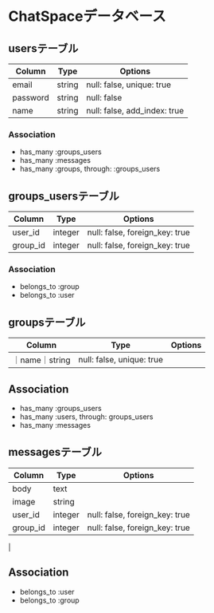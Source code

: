 # ChatSpaceデータベース

## usersテーブル
|Column|Type|Options|
|------|----|-------|
|email|string|null: false, unique: true|
|password|string|null: false|
|name|string|null: false, add_index: true|

### Association
- has_many :groups_users
- has_many :messages
- has_many  :groups,  through:  :groups_users

## groups_usersテーブル

|Column|Type|Options|
|------|----|-------|
|user_id|integer|null: false, foreign_key: true|
|group_id|integer|null: false, foreign_key: true|

### Association
- belongs_to :group
- belongs_to :user

## groupsテーブル

Column|Type|Options|
|------|----|-------|
｜name｜string|null: false, unique: true|


## Association
- has_many :groups_users
- has_many :users, through: groups_users
- has_many :messages

## messagesテーブル

Column|Type|Options|
|------|----|-------|
|body|text|
|image|string||
|user_id|integer|null: false, foreign_key: true|
|group_id|integer|null: false, foreign_key: true|


|
## Association
- belongs_to :user
- belongs_to :group
